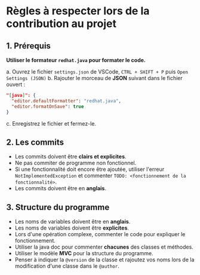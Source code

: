# Règles à respecter lors de la contribution au projet

## 1. Prérequis

**Utiliser le formateur `redhat.java` pour formater le code.**

a. Ouvrez le fichier `settings.json` de VSCode, `CTRL + SHIFT + P` puis `Open Settings (JSON)`
b. Rajouter le morceau de **JSON** suivant dans le fichier ouvert :

```json
"[java]": {
  "editor.defaultFormatter": "redhat.java",
  "editor.formatOnSave": true
}
```

c. Enregistrez le fichier et fermez-le.

## 2. Les commits

- Les commits doivent être **clairs et explicites**.
- Ne pas commiter de programme non fonctionnel.
- Si une fonctionnalité doit encore être ajoutée, utiliser l'erreur `NotImplementedException` et commenter `TODO: <fonctionnement de la fonctionnalité>`.
- Les commits doivent être en **anglais**.

## 3. Structure du programme

- Les noms de variables doivent être en **anglais**.
- Les noms de variables doivent être **explicites**.
- Lors d'une opération complexe, commenter le code pour expliquer le fonctionnement.
- Utiliser la java doc pour commenter **chacunes** des classes et méthodes.
- Utiliser le modèle **MVC** pour la structure du programme.
- Penser à indiquer la `@version` de la classe et rajoutez vos noms lors de la modification d'une classe dans le `@author`.
